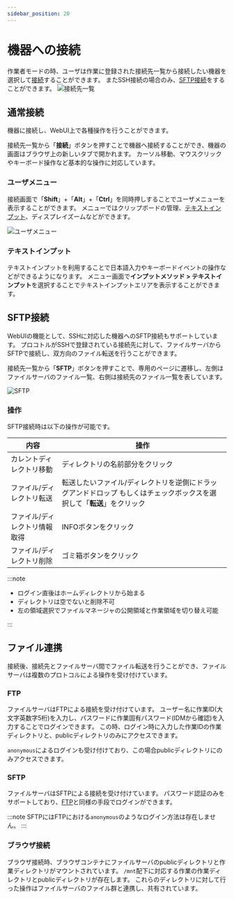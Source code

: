 ```yaml
---
sidebar_position: 20
---
```

# 機器への接続
作業者モードの時、ユーザは作業に登録された接続先一覧から接続したい機器を選択して[接続](#通常接続)することができます。
またSSH接続の場合のみ、[SFTP接続](#sftp接続)をすることができます。
![接続先一覧](/img/ConnectionList.png)

## 通常接続
機器に接続し、WebUI上で各種操作を行うことができます。

接続先一覧から「**接続**」ボタンを押すことで機器へ接続することができ、機器の画面はブラウザ上の新しいタブで開かれます。
カーソル移動、マウスクリックやキーボード操作など基本的な操作に対応しています。

### ユーザメニュー
接続画面で「**Shift**」+「**Alt**」+「**Ctrl**」を同時押しすることでユーザメニューを表示することができます。
メニューではクリップボードの管理、[テキストインプット](#テキストインプット)、ディスプレイズームなどができます。

![ユーザメニュー](/img/Connecting.png)

### テキストインプット

テキストインプットを利用することで日本語入力やキーボードイベントの操作などができるようになります。
メニュー画面で**インプットメソッド > テキストインプット**を選択することでテキストインプットエリアを表示することができます。


## SFTP接続

WebUIの機能として、SSHに対応した機器へのSFTP接続もサポートしています。
プロコトルがSSHで登録されている接続先に対して、ファイルサーバからSFTPで接続し、双方向のファイル転送を行うことができます。

接続先一覧から「**SFTP**」ボタンを押すことで、専用のページに遷移し、左側はファイルサーバのファイル一覧、右側は接続先のファイル一覧を表しています。

![SFTP](/img/SFTP.png)
### 操作

SFTP接続時は以下の操作が可能です。

| 内容 |操作 |
| -- | -- |
| カレントディレクトリ移動 | ディレクトリの名前部分をクリック |
| ファイル/ディレクトリ転送 | 転送したいファイル/ディレクトリを逆側にドラッグアンドドロップ もしくはチェックボックスを選択して「**転送**」をクリック|
| ファイル/ディレクトリ情報取得 | INFOボタンをクリック |
| ファイル/ディレクトリ削除 | ゴミ箱ボタンをクリック |

:::note

- ログイン直後はホームディレクトリから始まる
- ディレクトリは空でないと削除不可
- 左の領域選択でファイルマネージャの公開領域と作業領域を切り替え可能

:::

## ファイル連携
接続後、接続先とファイルサーバ間でファイル転送を行うことができ、ファイルサーバは複数のプロトコルによる操作を受け付けています。

### FTP
ファイルサーバはFTPによる接続を受け付けています。
ユーザー名に作業ID(大文字英数字5桁)を入力し、パスワードに作業固有パスワード(IDMから確認)を入力することでログインできます。
この時、ログイン時に入力した作業IDの作業ディレクトリと、publicディレクトリのみにアクセスできます。

`anonymous`によるログインも受け付けており、この場合publicディレクトリにのみアクセスできます。

### SFTP
ファイルサーバはSFTPによる接続を受け付けています。
パスワード認証のみをサポートしており、[FTP](#ftp)と同様の手段でログインができます。

:::note
SFTPにはFTPにおける`anonymous`のようなログイン方法は存在しません。
:::
### ブラウザ接続
ブラウザ接続時、ブラウザコンテナにファイルサーバのpublicディレクトリと作業ディレクトリがマウントされています。
`/mnt`配下に対応する作業の作業ディレクトリとpublicディレクトリが存在します。
これらのディレクトリに対して行った操作はファイルサーバのファイル群と連携し、共有されています。